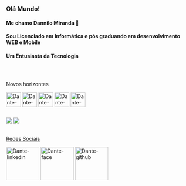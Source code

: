 ### Olá Mundo!
#### Me chamo Dannilo Miranda 👋<br>
#### Sou Licenciado em Informática e pós graduando em desenvolvimento WEB e Mobile <br>
#### Um Entusiasta da Tecnologia
##
<div style="display: inline_block"><br>
<p> Novos horizontes</p>
<img align="center" alt="Dante-Html" heigth="30" width="40" src="https://cdn.jsdelivr.net/gh/devicons/devicon/icons/html5/html5-plain.svg" />
<img align="center" alt="Dante-css" heigth="30" width="40" src="https://cdn.jsdelivr.net/gh/devicons/devicon/icons/css3/css3-plain.svg" />
          
<img align="center" alt="Dante-Js" heigth="30" width="40" src="https://cdn.jsdelivr.net/gh/devicons/devicon/icons/javascript/javascript-plain.svg" />
<img align="center" alt="Dante-Js" heigth="30" width="40" src="https://cdn.jsdelivr.net/gh/devicons/devicon/icons/typescript/typescript-plain.svg" />

<img align="center" alt="Dante-Js" heigth="30" width="40" src="https://cdn.jsdelivr.net/gh/devicons/devicon/icons/express/express-original.svg" />
</div> 

##

<div>
<a href="https://github.com/dannilo12">
<img heigth="180em" src="https://github-readme-stats.vercel.app/api?username=dannilo12&show_icons=true&theme=dracula&include_all_commits=true&count_private=true"/>
<img heigth="180em" src="https://github-readme-stats.vercel.app/api/top-langs/?username=dannilo12&layout=compact&langs_count=16&theme=dracula"/>
</div>

##
<div>
<p> Redes Sociais</p>
<a href="https://www.linkedin.com/in/dannilo-miranda-272328a9/" target="_blank"><img align="center" heigth="30" width="90" alt="Dante-linkedin"src="https://cdn.jsdelivr.net/gh/devicons/devicon/icons/linkedin/linkedin-original-wordmark.svg" target="_blank"/></a>
<a href="https://www.facebook.com/dannilo.miranda" target="_blank"><img align="center" heigth="30" width="90" alt="Dante-face" src="https://img.shields.io/badge/Facebook-1877F2?style=for-the-badge&logo=facebook&logoColor=white" /></a>
<a href="https://github.com/dannilo12/dannilo12/" target="_blank"><img align="center" heigth="30" width="90" alt="Dante-github" src="https://img.shields.io/badge/GitHub-100000?style=for-the-badge&logo=github&logoColor=white" /><a/>
</div>

##

<!--
**dannilo12/dannilo12** is a ✨ _special_ ✨ repository because its `README.md` (this file) appears on your GitHub profile.

Here are some ideas to get you started:

- 🔭 I’m currently working on ...
- 🌱 I’m currently learning ...
- 👯 I’m looking to collaborate on ...
- 🤔 I’m looking for help with ...
- 💬 Ask me about ...
- 📫 How to reach me: ...
- 😄 Pronouns: ...
- ⚡ Fun fact: ...
-->

